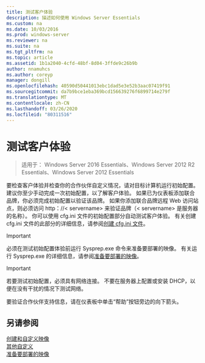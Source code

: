 ```yaml
---
title: 测试客户体验
description: 描述如何使用 Windows Server Essentials
ms.custom: na
ms.date: 10/03/2016
ms.prod: windows-server
ms.reviewer: na
ms.suite: na
ms.tgt_pltfrm: na
ms.topic: article
ms.assetid: 1b1a2040-4cfd-48bf-8d04-3ffde9c26b9b
author: nnamuhcs
ms.author: coreyp
manager: dongill
ms.openlocfilehash: 40590d50441013ebc1dad5e3e52b3aac07419f91
ms.sourcegitcommit: da7b9bce1eba369bcd156639276f6899714e279f
ms.translationtype: MT
ms.contentlocale: zh-CN
ms.lasthandoff: 03/26/2020
ms.locfileid: "80311516"
---
```

# <a name="testing-the-customer-experience"></a>测试客户体验

>适用于： Windows Server 2016 Essentials、Windows Server 2012 R2 Essentials、Windows Server 2012 Essentials

要检查客户体验并检查你的合作伙伴自定义情况，请对目标计算机运行初始配置。 建议你至少手动完成一次初始配置，以了解客户体验。 如果已为仪表板添加联合品牌，你必须完成初始配置以验证该品牌。 如果你添加联合品牌远程 Web 访问站点，则必须访问 http：//< servername\> 来验证品牌（< servername\> 是服务器的名称）。 你可以使用 cfg.ini 文件的初始配置部分自动测试客户体验。 有关创建 cfg.ini 文件的此部分的详细信息，请参阅[创建 cfg.ini 文件](Create-the-Cfg.ini-File.md)。  
  
> [!IMPORTANT]
>  必须在测试初始配置体验前运行 Sysprep.exe 命令来准备要部署的映像。 有关运行 Sysprep.exe 的详细信息，请参阅[准备要部署的映像](Preparing-the-Image-for-Deployment.md)。  
  
> [!IMPORTANT]
>  若要测试初始配置，必须具有网络连接。 不要在服务器上配置或安装 DHCP，以便在没有干扰的情况下测试网络。  
  
 要验证合作伙伴支持信息，请在仪表板中单击“帮助”按钮旁边的向下箭头。  
  
## <a name="see-also"></a>另请参阅  
 [创建和自定义映像](Creating-and-Customizing-the-Image.md)   
 [其他自定义](Additional-Customizations.md)   
 [准备要部署的映像](Preparing-the-Image-for-Deployment.md)